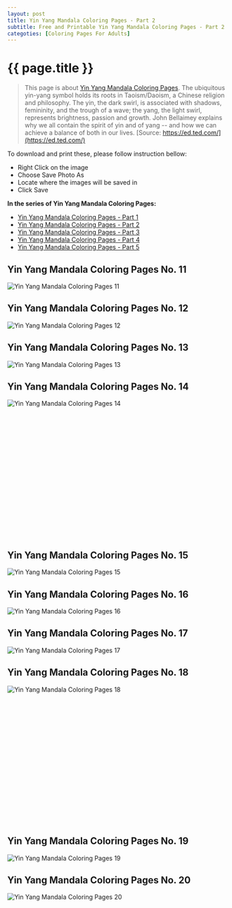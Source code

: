 ```yaml
---
layout: post
title: Yin Yang Mandala Coloring Pages - Part 2
subtitle: Free and Printable Yin Yang Mandala Coloring Pages - Part 2
categoties: [Coloring Pages For Adults]
---
```

{{ page.title }}
================
> This page is about [Yin Yang Mandala Coloring Pages](https://freecoloringpages.github.io/). The ubiquitous yin-yang symbol holds its roots in Taoism/Daoism, a Chinese religion and philosophy. The yin, the dark swirl, is associated with shadows, femininity, and the trough of a wave; the yang, the light swirl, represents brightness, passion and growth. John Bellaimey explains why we all contain the spirit of yin and of yang -- and how we can achieve a balance of both in our lives. [Source: https://ed.ted.com/](https://ed.ted.com/)

To download and print these, please follow instruction bellow:
* Right Click on the image 
* Choose Save Photo As 
* Locate where the images will be saved in 
* Click Save

**In the series of Yin Yang Mandala Coloring Pages:**

* [Yin Yang Mandala Coloring Pages - Part 1](https://freecoloringpages.github.io/2017/11/28/Yin-Yang-Mandala-Coloring-Pages-part-1.html)
* [Yin Yang Mandala Coloring Pages - Part 2](https://freecoloringpages.github.io/2017/11/28/Yin-Yang-Mandala-Coloring-Pages-part-2.html)
* [Yin Yang Mandala Coloring Pages - Part 3](https://freecoloringpages.github.io/2017/11/28/Yin-Yang-Mandala-Coloring-Pages-part-3.html)
* [Yin Yang Mandala Coloring Pages - Part 4](https://freecoloringpages.github.io/2017/11/28/Yin-Yang-Mandala-Coloring-Pages-part-4.html)
* [Yin Yang Mandala Coloring Pages - Part 5](https://freecoloringpages.github.io/2017/11/28/Yin-Yang-Mandala-Coloring-Pages-part-5.html)

## Yin Yang Mandala Coloring Pages No. 11
![Yin Yang Mandala Coloring Pages 11](https://freecoloringpages.github.io/img1/Yin-Yang-Mandala-Coloring-Pages%20(11).jpg "Yin Yang Mandala Coloring Pages 11")

## Yin Yang Mandala Coloring Pages No. 12
![Yin Yang Mandala Coloring Pages 12](https://freecoloringpages.github.io/img1/Yin-Yang-Mandala-Coloring-Pages%20(12).jpg "Yin Yang Mandala Coloring Pages 12")

## Yin Yang Mandala Coloring Pages No. 13
![Yin Yang Mandala Coloring Pages 13](https://freecoloringpages.github.io/img1/Yin-Yang-Mandala-Coloring-Pages%20(13).jpg "Yin Yang Mandala Coloring Pages 13")

## Yin Yang Mandala Coloring Pages No. 14
![Yin Yang Mandala Coloring Pages 14](https://freecoloringpages.github.io/img1/Yin-Yang-Mandala-Coloring-Pages%20(14).jpg "Yin Yang Mandala Coloring Pages 14")

<script async src="//pagead2.googlesyndication.com/pagead/js/adsbygoogle.js"></script><!-- Texxtonly --><ins class="adsbygoogle" style="display:inline-block;width:336px;height:280px" data-ad-client="ca-pub-6753140515841889" data-ad-slot="3207852233"></ins><script>(adsbygoogle = window.adsbygoogle || []).push({}); </script>

## Yin Yang Mandala Coloring Pages No. 15
![Yin Yang Mandala Coloring Pages 15](https://freecoloringpages.github.io/img1/Yin-Yang-Mandala-Coloring-Pages%20(15).jpg "Yin Yang Mandala Coloring Pages 15")

## Yin Yang Mandala Coloring Pages No. 16
![Yin Yang Mandala Coloring Pages 16](https://freecoloringpages.github.io/img1/Yin-Yang-Mandala-Coloring-Pages%20(16).jpg "Yin Yang Mandala Coloring Pages 16")

## Yin Yang Mandala Coloring Pages No. 17
![Yin Yang Mandala Coloring Pages 17](https://freecoloringpages.github.io/img1/Yin-Yang-Mandala-Coloring-Pages%20(17).jpg "Yin Yang Mandala Coloring Pages 17")

## Yin Yang Mandala Coloring Pages No. 18
![Yin Yang Mandala Coloring Pages 18](https://freecoloringpages.github.io/img1/Yin-Yang-Mandala-Coloring-Pages%20(18).jpg "Yin Yang Mandala Coloring Pages 18")

<script async src="//pagead2.googlesyndication.com/pagead/js/adsbygoogle.js"></script><!-- Texxtonly --><ins class="adsbygoogle" style="display:inline-block;width:336px;height:280px" data-ad-client="ca-pub-6753140515841889" data-ad-slot="3207852233"></ins><script>(adsbygoogle = window.adsbygoogle || []).push({}); </script>

## Yin Yang Mandala Coloring Pages No. 19
![Yin Yang Mandala Coloring Pages 19](https://freecoloringpages.github.io/img1/Yin-Yang-Mandala-Coloring-Pages%20(19).jpg "Yin Yang Mandala Coloring Pages 19")

## Yin Yang Mandala Coloring Pages No. 20
![Yin Yang Mandala Coloring Pages 20](https://freecoloringpages.github.io/img1/Yin-Yang-Mandala-Coloring-Pages%20(20).jpg "Yin Yang Mandala Coloring Pages 20")

